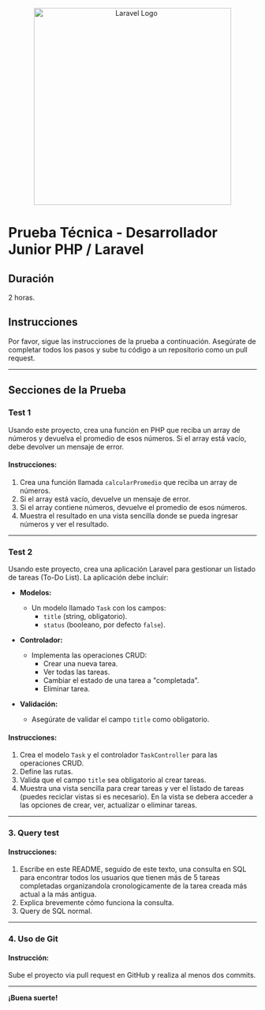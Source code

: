 <p align="center"><a href="https://laravel.com" target="_blank"><img src="https://raw.githubusercontent.com/laravel/art/master/logo-lockup/5%20SVG/2%20CMYK/1%20Full%20Color/laravel-logolockup-cmyk-red.svg" width="400" alt="Laravel Logo"></a></p>

# Prueba Técnica - Desarrollador Junior PHP / Laravel

## Duración
2 horas.

## Instrucciones
Por favor, sigue las instrucciones de la prueba a continuación. Asegúrate de completar todos los pasos y sube tu código a un repositorio como un pull request.

---

## Secciones de la Prueba

### Test 1

Usando este proyecto, crea una función en PHP que reciba un array de números y devuelva el promedio de esos números. Si el array está vacío, debe devolver un mensaje de error.

#### Instrucciones:
1. Crea una función llamada `calcularPromedio` que reciba un array de números.
2. Si el array está vacío, devuelve un mensaje de error.
3. Si el array contiene números, devuelve el promedio de esos números.
4. Muestra el resultado en una vista sencilla donde se pueda ingresar números y ver el resultado.

---

### Test 2

Usando este proyecto, crea una aplicación Laravel para gestionar un listado de tareas (To-Do List). La aplicación debe incluir:

- **Modelos:**
    - Un modelo llamado `Task` con los campos:
        - `title` (string, obligatorio).
        - `status` (booleano, por defecto `false`).

- **Controlador:**
    - Implementa las operaciones CRUD:
        - Crear una nueva tarea. 
        - Ver todas las tareas.
        - Cambiar el estado de una tarea a "completada".
        - Eliminar tarea.

- **Validación:**
    - Asegúrate de validar el campo `title` como obligatorio.

#### Instrucciones:
1. Crea el modelo `Task` y el controlador `TaskController` para las operaciones CRUD.
3. Define las rutas.
4. Valida que el campo `title` sea obligatorio al crear tareas.
5. Muestra una vista sencilla para crear tareas y ver el listado de tareas (puedes reciclar vistas si es necesario). En la vista se debera acceder a las opciones de crear, ver, actualizar o eliminar tareas.

---

### 3. Query test

#### Instrucciones:
1. Escribe en este README, seguido de este texto, una consulta en SQL para encontrar todos los usuarios que tienen más de 5 tareas completadas organizandola cronologicamente de la tarea creada más actual a la más antigua.
2. Explica brevemente cómo funciona la consulta.
3. Query de SQL normal.

---

### 4. Uso de Git

#### Instrucción:
Sube el proyecto via pull request en GitHub y realiza al menos dos commits.

---

**¡Buena suerte!**
